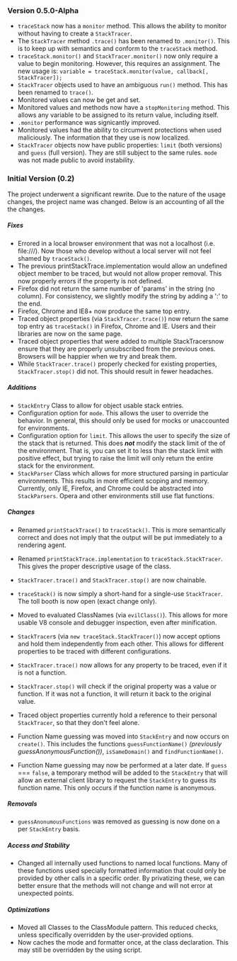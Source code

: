 ### Version 0.5.0-Alpha

* `traceStack` now has a `monitor` method. This allows the ability to monitor without having to create a `StackTracer`.
* The `StackTracer` method `.trace()` has been renamed to `.monitor()`. This is to keep up with semantics and conform to the `traceStack` method.
* `traceStack.monitor()` and `StackTracer.monitor()` now only require a value to begin monitoring. However, this requires an assignment. The new usage is: `variable = traceStack.monitor(value, callback[, StackTracer]);`
* `StackTracer` objects used to have an ambiguous `run()` method. This has been renamed to `trace()`.
* Monitored values can now be get and set.
* Monitored values and methods now have a `stopMonitoring` method. This allows any variable to be assigned to its return value, including itself.
* `.monitor` performance was signicantly improved.
* Monitored values had the ability to circumvent protections when used maliciously. The information that they use is now localized.
* `StackTracer` objects now have public properties: `limit` (both versions) and `guess` (full version). They are still subject to the same rules. `mode` was not made public to avoid instability.

### Initial Version (0.2)

The project underwent a significant rewrite. Due to the nature of the usage changes, the project name was changed. Below is an accounting of all the the changes.

##### Fixes

* Errored in a local browser environment that was not a localhost (i.e. file:///). Now those who develop without a local server will not feel shamed by `traceStack()`.
* The previous printStackTrace.implementation would allow an undefined object member to be traced, but would not allow proper removal. This now properly errors if the property is not defined.
* Firefox did not return the same number of 'params' in the string (no column). For consistency, we slightly modify the string by adding a ':' to the end.
* Firefox, Chrome and IE8+ now produce the same top entry. 
* Traced object properties (via `StackTracer.trace()`) now return the same top entry as `traceStack()` in Firefox, Chrome and IE. Users and their libraries are now on the same page.
* Traced object properties that were added to multiple StackTracersnow ensure that they are properly unsubscribed from the previous ones. Browsers will be happier when we try and break them.
* While `StackTracer.trace()` properly checked for existing properties, `StackTracer.stop()` did not. This should result in fewer headaches.


##### Additions

* `StackEntry` Class to allow for object usable stack entries.
* Configuration option for `mode`. This allows the user to override the behavior. In general, this should only be used for mocks or unaccounted for environments.
* Configuration option for `limit`. This allows the user to specify the size of the stack that is returned. This does ***not*** modify the stack limit of the of the environment. That is, you can set it to less than the stack limit with positive effect, but trying to raise the limit will only return the entire stack for the environment.
* `StackParser` Class which allows for more structured parsing in particular environments. This results in more efficient scoping and memory. Currently, only IE, Firefox, and Chrome could be abstracted into `StackParsers`. Opera and other environments still use flat functions.

##### Changes

* Renamed `printStackTrace()` to `traceStack()`. This is more semantically correct and does not imply that the output will be put immediately to a rendering agent.
* Renamed `printStackTrace.implementation` to `traceStack.StackTracer`. This gives the proper descriptive usage of the class.
* `StackTracer.trace()` and `StackTracer.stop()` are now chainable.
* `traceStack()` is now simply a short-hand for a single-use `StackTracer`. The toll booth is now open (exact change only).

* Moved to evaluated ClassNames (via `evilClass()`).  This allows for more usable V8 console and debugger inspection, even after minification.

* `StackTracer`s (via `new traceStack.StackTracer()`) now accept options and hold them independently from each other. This allows for different properties to be traced with different configurations.
* `StackTracer.trace()` now allows for any property to be traced, even if it is not a function.
* `StackTracer.stop()` will check if the original property was a value or function. If it was not a function, it will return it back to the original value.
* Traced object properties currently hold a reference to their personal `StackTracer`, so that they don't feel alone.

* Function Name guessing was moved into `StackEntry` and now occurs on `create()`. This includes the functions `guessFunctionName()` *(previously guessAnonymousFunction())*, `isSameDomain()` and `findFunctionName()`.
* Function Name guessing may now be performed at a later date. If `guess` === `false`, a temporary method will be added to the `StackEntry` that will allow an external client library to request the `StackEntry` to guess its function name. This only occurs if the function name is anonymous.

##### Removals

* `guessAnonumousFunctions` was removed as guessing is now done on a per `StackEntry` basis.

##### Access and Stability

* Changed all internally used functions to named local functions. Many of these functions used specially formatted information that could only be provided by other calls in a specific order. By privatizing these, we can better ensure that the methods will not change and will not error at unexpected points.

##### Optimizations

* Moved all Classes to the ClassModule pattern. This reduced checks, unless specifically overridden by the user-provided options.
* Now caches the mode and formatter once, at the class declaration. This may still be overridden by the using script.